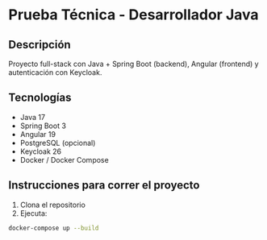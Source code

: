 # Prueba Técnica - Desarrollador Java

## Descripción
Proyecto full-stack con Java + Spring Boot (backend), Angular (frontend) y autenticación con Keycloak.

## Tecnologías
- Java 17
- Spring Boot 3
- Angular 19
- PostgreSQL (opcional)
- Keycloak 26
- Docker / Docker Compose

## Instrucciones para correr el proyecto

1. Clona el repositorio
2. Ejecuta:

```bash
docker-compose up --build
